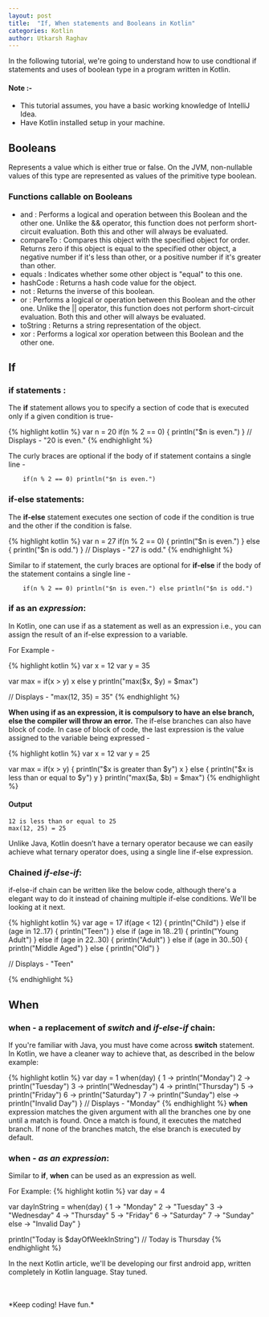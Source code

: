 ```yaml
---
layout: post
title:  "If, When statements and Booleans in Kotlin"
categories: Kotlin
author: Utkarsh Raghav
---
```


In the following tutorial, we're going to understand how to use condtional if statements and uses of boolean type in a program written in Kotlin.

#### Note :-<br>

-   This tutorial assumes, you have a basic working knowledge of IntelliJ Idea.
-   Have Kotlin installed setup in your machine.

## Booleans

Represents a value which is either true or false. On the JVM, non-nullable values of this type are represented as values of the primitive type boolean.

### Functions callable on Booleans

-   and : Performs a logical and operation between this Boolean and the other one. Unlike the && operator, this function does not perform short-circuit evaluation. Both this and other will always be evaluated.
-   compareTo : Compares this object with the specified object for order. Returns zero if this object is equal to the specified other object, a negative number if it's less than other, or a positive number if it's greater than other.
-   equals : Indicates whether some other object is "equal" to this one.
-   hashCode : Returns a hash code value for the object.
-   not : Returns the inverse of this boolean.
-   or : Performs a logical or operation between this Boolean and the other one. Unlike the \|\| operator, this function does not perform short-circuit evaluation. Both this and other will always be evaluated.
-   toString : Returns a string representation of the object.
-   xor : Performs a logical xor operation between this Boolean and the other one.

## If

### if statements :

The **if** statement allows you to specify a section of code that is executed only if a given condition is true-

{% highlight kotlin %}
    var n = 20
    if(n % 2 == 0) {
    	println("$n is even.")
    }
    // Displays - "20 is even."
{% endhighlight %}

The curly braces are optional if the body of if statement contains a single line -
```
    if(n % 2 == 0) println("$n is even.")
```

### if-else statements:
The **if-else** statement executes one section of code if the condition is true and the other if the condition is false.

{% highlight kotlin %}
    var n = 27
    if(n % 2 == 0) {
    	println("$n is even.")
    } else {
      println("$n is odd.")
    }
    // Displays - "27 is odd."
{% endhighlight %}

Similar to if statement, the curly braces are optional for **if-else** if the body of the statement contains a single line -
```
    if(n % 2 == 0) println("$n is even.") else println("$n is odd.")
```
### if as an *expression*:
In Kotlin, one can use if as a statement as well as an expression i.e., you can assign the result of an if-else expression to a variable.

For Example -

{% highlight kotlin %}
  var x = 12
  var y = 35

  var max = if(x > y) x else y
  println("max($x, $y) = $max")

  // Displays - "max(12, 35) = 35"
{% endhighlight %}

**When using if as an expression, it is compulsory to have an else branch, else the compiler will throw an error.**
The if-else branches can also have block of code. In case of block of code, the last expression is the value assigned to the variable being expressed -

{% highlight kotlin %}
  var x = 12
  var y = 25

  var max = if(x > y) {
      println("$x is greater than $y")
      x
  } else {
      println("$x is less than or equal to $y")
      y
  }
  println("max($a, $b) = $max")
{% endhighlight %}

#### Output

```
12 is less than or equal to 25
max(12, 25) = 25
```

Unlike Java, Kotlin doesn’t have a ternary operator because we can easily achieve what ternary operator does, using a single line if-else expression.


### Chained *if-else-if*:
if-else-if chain can be written like the below code, although there's a elegant way to do it instead of chaining multiple if-else conditions. We'll be looking at it next.

{% highlight kotlin %}
  var age = 17
  if(age < 12) {
      println("Child")
  } else if (age in 12..17) {
      println("Teen")
  } else if (age in 18..21) {
      println("Young Adult")
  } else if (age in 22..30) {
      println("Adult")
  } else if (age in 30..50) {
      println("Middle Aged")
  } else {
      println("Old")
  }

// Displays - "Teen"

{% endhighlight %}


## When
### when - a replacement of *switch* and *if-else-if* chain:
If you're familiar with Java, you must have come across **switch** statement. In Kotlin, we have a cleaner way to achieve that, as described in the below example:

{% highlight kotlin %}
  var day = 1
  when(day) {
      1 -> println("Monday")
      2 -> println("Tuesday")
      3 -> println("Wednesday")
      4 -> println("Thursday")
      5 -> println("Friday")
      6 -> println("Saturday")
      7 -> println("Sunday")
      else -> println("Invalid Day")
  }
// Displays - "Monday"
{% endhighlight %}
**when** expression matches the given argument with all the branches one by one until a match is found. Once a match is found, it executes the matched branch. If none of the branches match, the else branch is executed by default.

### when - *as an expression*:
Similar to **if**, **when** can be used as an expression as well.

For Example:
{% highlight kotlin %}
  var day = 4

  var dayInString = when(day) {
      1 -> "Monday"
      2 -> "Tuesday"
      3 -> "Wednesday"
      4 -> "Thursday"
      5 -> "Friday"
      6 -> "Saturday"
      7 -> "Sunday"
      else -> "Invalid Day"
  }

  println("Today is $dayOfWeekInString")	// Today is Thursday
{% endhighlight %}

In the next Kotlin article, we'll be developing our first android app, written completely in Kotlin language.
Stay tuned.

<br/>
<br/>
*Keep coding! Have fun.*

